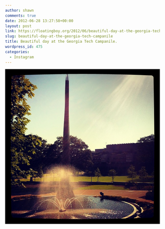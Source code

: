 ```yaml
---
author: shawn
comments: true
date: 2012-06-28 13:27:58+00:00
layout: post
link: https://floatingboy.org/2012/06/beautiful-day-at-the-georgia-tech-campanile/
slug: beautiful-day-at-the-georgia-tech-campanile
title: Beautiful day at the Georgia Tech Campanile.
wordpress_id: 475
categories:
  - Instagram
---
```


![Beautiful day at the Georgia Tech Campanile.](/assets/media/2012/06/9446a5dec12411e1a9f71231382044a1_7.jpg)
